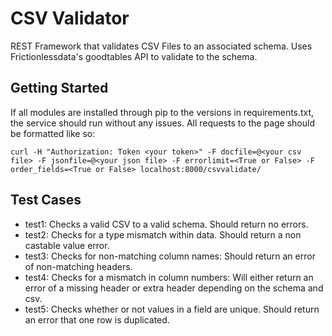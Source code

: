 # CSV Validator

REST Framework that validates CSV Files to an associated schema. Uses Frictionlessdata's goodtables API to validate to the schema.

## Getting Started
If all modules are installed through pip to the versions in requirements.txt, the service should run without any issues. All requests to the page should be formatted like so:
```
curl -H "Authorization: Token <your token>" -F docfile=@<your csv file> -F jsonfile=@<your json file> -F errorlimit=<True or False> -F order_fields=<True or False> localhost:8000/csvvalidate/
```
## Test Cases
* test1: Checks a valid CSV to a valid schema. Should return no errors.
* test2: Checks for a type mismatch within data.  Should return a non castable value error.
* test3: Checks for non-matching column names: Should return an error of non-matching headers.
* test4: Checks for a mismatch in column numbers: Will either return an error of a missing header or extra header depending on the schema and csv.
* test5: Checks whether or not values in a field are unique.  Should return an error that one row is duplicated.
